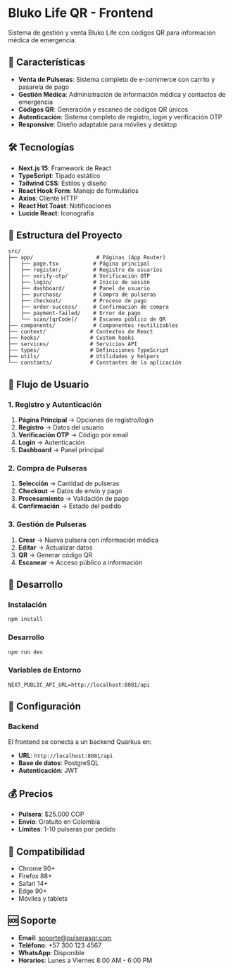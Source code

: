 # Bluko Life QR - Frontend

Sistema de gestión y venta Bluko Life con códigos QR para información médica de emergencia.

## 🚀 Características

- **Venta de Pulseras**: Sistema completo de e-commerce con carrito y pasarela de pago
- **Gestión Médica**: Administración de información médica y contactos de emergencia
- **Códigos QR**: Generación y escaneo de códigos QR únicos
- **Autenticación**: Sistema completo de registro, login y verificación OTP
- **Responsive**: Diseño adaptable para móviles y desktop

## 🛠️ Tecnologías

- **Next.js 15**: Framework de React
- **TypeScript**: Tipado estático
- **Tailwind CSS**: Estilos y diseño
- **React Hook Form**: Manejo de formularios
- **Axios**: Cliente HTTP
- **React Hot Toast**: Notificaciones
- **Lucide React**: Iconografía

## 📁 Estructura del Proyecto

```
src/
├── app/                    # Páginas (App Router)
│   ├── page.tsx           # Página principal
│   ├── register/          # Registro de usuarios
│   ├── verify-otp/        # Verificación OTP
│   ├── login/             # Inicio de sesión
│   ├── dashboard/         # Panel de usuario
│   ├── purchase/          # Compra de pulseras
│   ├── checkout/          # Proceso de pago
│   ├── order-success/     # Confirmación de compra
│   ├── payment-failed/    # Error de pago
│   └── scan/[qrCode]/     # Escaneo público de QR
├── components/            # Componentes reutilizables
├── context/              # Contextos de React
├── hooks/                # Custom hooks
├── services/             # Servicios API
├── types/                # Definiciones TypeScript
├── utils/                # Utilidades y helpers
└── constants/            # Constantes de la aplicación
```

## 🔄 Flujo de Usuario

### 1. Registro y Autenticación
1. **Página Principal** → Opciones de registro/login
2. **Registro** → Datos del usuario
3. **Verificación OTP** → Código por email
4. **Login** → Autenticación
5. **Dashboard** → Panel principal

### 2. Compra de Pulseras
1. **Selección** → Cantidad de pulseras
2. **Checkout** → Datos de envío y pago
3. **Procesamiento** → Validación de pago
4. **Confirmación** → Estado del pedido

### 3. Gestión de Pulseras
1. **Crear** → Nueva pulsera con información médica
2. **Editar** → Actualizar datos
3. **QR** → Generar código QR
4. **Escanear** → Acceso público a información

## 🚀 Desarrollo

### Instalación
```bash
npm install
```

### Desarrollo
```bash
npm run dev
```

### Variables de Entorno
```env
NEXT_PUBLIC_API_URL=http://localhost:8081/api
```

## 🔧 Configuración

### Backend
El frontend se conecta a un backend Quarkus en:
- **URL**: `http://localhost:8081/api`
- **Base de datos**: PostgreSQL
- **Autenticación**: JWT

## 💰 Precios
- **Pulsera**: $25.000 COP
- **Envío**: Gratuito en Colombia
- **Límites**: 1-10 pulseras por pedido

## 📱 Compatibilidad
- Chrome 90+
- Firefox 88+
- Safari 14+
- Edge 90+
- Móviles y tablets

## 🆘 Soporte
- **Email**: soporte@pulserasqr.com
- **Teléfono**: +57 300 123 4567
- **WhatsApp**: Disponible
- **Horarios**: Lunes a Viernes 8:00 AM - 6:00 PM
